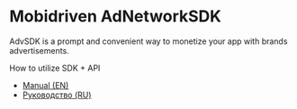 # Mobidriven AdNetworkSDK
AdvSDK is a prompt and convenient way to monetize your app with brands advertisements.

How to utilize SDK + API
- [Manual (EN)](sdk_en.md)
- [Руководство (RU)](sdk_ru.md)




